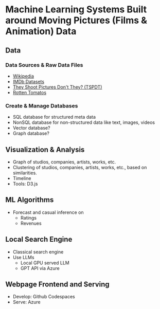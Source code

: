# Machine Learning Systems Built around Moving Pictures (Films & Animation) Data

## Data
### Data Sources & Raw Data Files
- [Wikipedia](https://www.wikipedia.org/)
- [IMDb Datasets](https://developer.imdb.com/non-commercial-datasets/)
- [They Shoot Pictures Don't They? (TSPDT)](https://www.theyshootpictures.com/)
- [Rotten Tomatos](https://www.rottentomatoes.com/)
### Create & Manage Databases
- SQL database for structured meta data
- NonSQL database for non-structured data like text, images, videos
- Vector database?
- Graph database?

## Visualization & Analysis
- Graph of studios, companies, artists, works, etc.
- Clustering of studios, companies, artists, works, etc., based on similarities.
- Timeline
- Tools: D3.js

## ML Algorithms
- Forecast and casual inference on
    - Ratings
    - Revenues

## Local Search Engine
- Classical search engine
- Use LLMs
    - Local GPU served LLM
    - GPT API via Azure

## Webpage Frontend and Serving
- Develop: Github Codespaces
- Serve: Azure